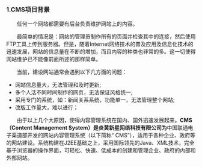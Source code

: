 ### 1.CMS项目背景

  任何一个网站都需要有后台负责维护网站上的内容。

  最简单的情况是：网站的管理员制作所有的页面并检查其中的连接，然后使用FTP工具上传到服务器。但是，随着Internet网络技术的普及应用及信息化技术的迅速发展，网站的信息量在不断的增加，而且内容的种类也非常的多。这一切使得网站维护已不能像前面所述的那样简单。

  当前，建设网站通常会遇到以下几方面的问题：  
* 网站信息量大，无法管理和及时更新;  
* 多个人活不同时间制作的网页，无法保证风格统一;  
*  采用专门的系统，如：新闻关系系统，功能单一，无法管理整个网站;  
*  改版工作量大，难以进行；

  由于以上几个大原因，使得内容管理系统在国内、国外迅速发展起来。**CMS（Content Management System）**是**炎黄新星网络科技有限公司为**中国联通电子渠道部开发的网站内容管理系统（以下简称“ CMS”），适用于各种企业、政府等的网站建设。系统构建在J2EE基础之上，采用国际领先的Java、XML技术，完全基于浏览器的操作界面，可轻松、快速、低成本的创建和管理企业、政府的内部和外部网站。
